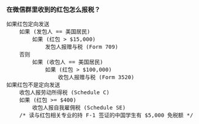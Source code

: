 ### 在微信群里收到的红包怎么报税？

<pre>
如果红包定向发送
    如果 (发包人 == 美国居民)
        如果 (红包 > $15,000)
            发包人报赠与税 (Form 709)
    否则
        如果 (收包人 == 美国居民)
            如果 (红包 > $100,000)
                收包人报赠与税 (Form 3520)
如果红包不是定向发送
    收包人报劳动所得税 (Schedule C)
    如果 (红包 >= $400)
        收包人报自我雇佣税 (Schedule SE)
    /* 读与红包相关专业的持 F-1 签证的中国学生有 $5,000 免税额 */
</pre>
